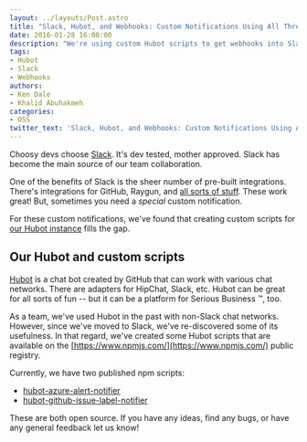 ```yaml
---
layout: ../layouts/Post.astro
title: "Slack, Hubot, and Webhooks: Custom Notifications Using All Three"
date: 2016-01-28 16:00:00
description: "We're using custom Hubot scripts to get webhooks into Slack!"
tags:
- Hubot
- Slack
- Webhooks
authors:
- Ken Dale
- Khalid Abuhakmeh
categories:
- OSS
twitter_text: 'Slack, Hubot, and Webhooks: Custom Notifications Using All Three'
---
```


Choosy devs choose [Slack](https://slack.com/). It's dev tested, mother approved. Slack has become the main source of our team collaboration.

One of the benefits of Slack is the sheer number of pre-built integrations. There's integrations for GitHub, Raygun, and [all sorts of stuff](https://slack.com/apps). These work great! But, sometimes you need a *special* custom notification.

For these custom notifications, we've found that creating custom scripts for [our Hubot instance](https://github.com/ritterim/hubot) fills the gap.

## Our Hubot and custom scripts

[Hubot](https://hubot.github.com/) is a chat bot created by GitHub that can work with various chat networks. There are adapters for HipChat, Slack, etc. Hubot can be great for all sorts of fun -- but it can be a platform for Serious Business &trade;, too.

As a team, we've used Hubot in the past with non-Slack chat networks. However, since we've moved to Slack, we've re-discovered some of its usefulness. In that regard, we've created some Hubot scripts that are available on the [https://www.npmjs.com/](https://www.npmjs.com/) public registry.

Currently, we have two published npm scripts:

- [hubot-azure-alert-notifier](https://www.npmjs.com/package/hubot-azure-alert-notifier)
- [hubot-github-issue-label-notifier](https://www.npmjs.com/package/hubot-github-issue-label-notifier)

These are both open source. If you have any ideas, find any bugs, or have any general feedback let us know!
